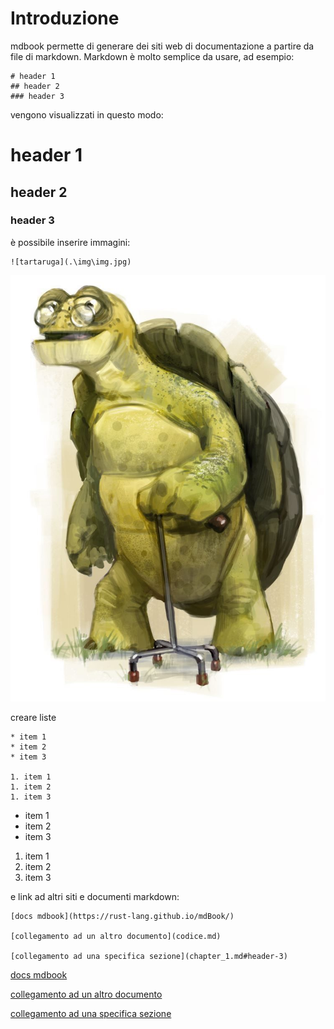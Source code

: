 # Introduzione

mdbook permette di generare dei siti web di documentazione a partire da file di markdown. Markdown è molto semplice da usare, ad esempio:
```
# header 1
## header 2
### header 3
```
vengono visualizzati in questo modo:
# header 1
## header 2
### header 3

è possibile inserire immagini:
```
![tartaruga](.\img\img.jpg)
```

![tartaruga](.\img\img.jpg)

creare liste
```
* item 1
* item 2
* item 3

1. item 1
1. item 2
1. item 3
```

* item 1
* item 2
* item 3

1. item 1
1. item 2
1. item 3

e link ad altri siti e documenti markdown:

```
[docs mdbook](https://rust-lang.github.io/mdBook/)

[collegamento ad un altro documento](codice.md)

[collegamento ad una specifica sezione](chapter_1.md#header-3)
```

[docs mdbook](https://rust-lang.github.io/mdBook/)

[collegamento ad un altro documento](codice.md)

[collegamento ad una specifica sezione](chapter_1.md#header-3)

